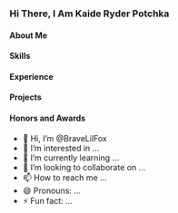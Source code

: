 ### Hi There, I Am Kaide Ryder Potchka

#### About Me

#### Skills

#### Experience

#### Projects

#### Honors and Awards
- 👋 Hi, I’m @BraveLilFox
- 👀 I’m interested in ...
- 🌱 I’m currently learning ...
- 💞️ I’m looking to collaborate on ...
- 📫 How to reach me ...
- 😄 Pronouns: ...
- ⚡ Fun fact: ...

<!---
BraveLilFox/BraveLilFox is a ✨ special ✨ repository because its `README.md` (this file) appears on your GitHub profile.
You can click the Preview link to take a look at your changes.
--->
